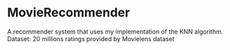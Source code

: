 # MovieRecommender
 A recommender system that uses my implementation of the KNN algorithm.
 Dataset: 20 millions ratings provided by  Movielens dataset
